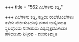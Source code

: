 +++
title = "562 ಎಲೆಗಳನು ಕಡ್ಡಿ,"

+++
ಎಲೆಗಳನು ಕಡ್ಡಿ, ಕಡ್ಡಿಯ ರಂಬೆಕೊಂಬೆಗಳು।  
ತಳೆದು ಪೆರ್ಚಿಸುತಿಹುವು ಮರದ ಬಾಳ್ಸಿರಿಯ॥  
ಸ್ಥಲವೊಂದು ನಿನಗಿಹುದು ವಿಶ್ವವೃಕ್ಷದೊಳಂತು।  
ಹಳಿಯದಿರು ನಿನ್ನಿರವ - ಮಂಕುತಿಮ್ಮ॥  
